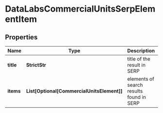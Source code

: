 # DataLabsCommercialUnitsSerpElementItem


## Properties

| Name | Type | Description | Notes |
|------------ | ------------- | ------------- | -------------|
**title** | **StrictStr** | title of the result in SERP |[optional]|
**items** | **List[Optional[CommercialUnitsElement]]** | elements of search results found in SERP |[optional]|
